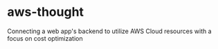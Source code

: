 # aws-thought
Connecting a web app's backend to utilize AWS Cloud resources with a focus on cost optimization
